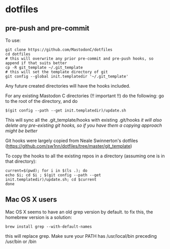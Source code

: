 # dotfiles## pre-push and pre-commitTo use:```git clone https://github.com/MastodonC/dotfilescd dotfiles# this will overwrite any prior pre-commit and pre-push hooks, so append if that suits bettercp -R git_template ~/.git_template# this will set the template directory of gitgit config --global init.templatedir '~/.git_template'```Any future created directories will have the hooks included.For any existing Mastodon C directories (!! important !!) do the following: go to the root of the directory, and do```$(git config --path --get init.templatedir)/update.sh```This will sync all the .git_template/hooks with existing .git/hooks*it will also delete any pre-existing git hooks, so if you have them a copying approach might be better*Git hooks were largely copied from Neale Swinnerton's dotfiles (https://github.com/sw1nn/dotfiles/tree/master/git_template)To copy the hooks to all the existing repos in a directory (assuming one is in that directory):```current=$(pwd); for i in $(ls .); doecho $i; cd $i ; $(git config --path --get init.templatedir)/update.sh; cd $currentdone```## Mac OS X usersMac OS X seems to have an old grep version by default. to fix this, the homebrew version is a solution:```brew install grep --with-default-names```this will replace grep.  Make sure your PATH has /usr/local/bin preceding /usr/bin or /bin
